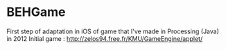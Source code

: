 BEHGame
=======
First step of adaptation in iOS of game that I've made in Processing (Java) in 2012
Initial game : http://zelos94.free.fr/KMU/GameEngine/applet/
